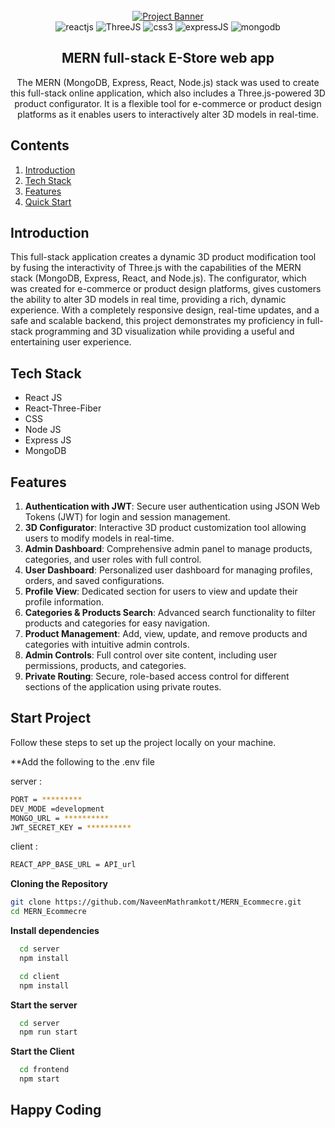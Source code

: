 <div align="center">
  <br />
    <a href="https://github.com/NaveenMathramkott/helmetto" target="_blank">
      <img src="https://i.ibb.co/2grdKMc/HELMETTO.png" alt="Project Banner">
    </a>
  <br />

  <div>
    <img src="https://img.shields.io/badge/React-20232A?style=for-the-badge&logo=react&logoColor=61DAFB" alt="reactjs" />
    <img src="https://img.shields.io/badge/ThreeJs-black?style=for-the-badge&logo=three.js&logoColor=white" alt="ThreeJS" />
    <img src="https://img.shields.io/badge/CSS3-1572B6?style=for-the-badge&logo=css3&logoColor=white" alt="css3" />
    <img src="https://img.shields.io/badge/Express%20js-000000?style=for-the-badge&logo=express&logoColor=white" alt="expressJS" />
    <img src="https://img.shields.io/badge/MongoDB-4EA94B?style=for-the-badge&logo=mongodb&logoColor=white" alt="mongodb" />
  </div>

<h2 align="center">MERN full-stack E-Store web app</h2>

   <div align="center">
    The MERN (MongoDB, Express, React, Node.js) stack was used to create this full-stack online application, which also includes a Three.js-powered 3D product configurator. It is a flexible tool for e-commerce or product design platforms as it enables users to interactively alter 3D models in real-time.
    </div>

</div>

## <a name="table">Contents</a>

1. [Introduction](#introduction)
2. [Tech Stack](#tech-stack)
3. [Features](#features)
4. [Quick Start](#quick-start)

## <a name="introduction">Introduction</a>

This full-stack application creates a dynamic 3D product modification tool by fusing the interactivity of Three.js with the capabilities of the MERN stack (MongoDB, Express, React, and Node.js). The configurator, which was created for e-commerce or product design platforms, gives customers the ability to alter 3D models in real time, providing a rich, dynamic experience. With a completely responsive design, real-time updates, and a safe and scalable backend, this project demonstrates my proficiency in full-stack programming and 3D visualization while providing a useful and entertaining user experience.

## <a name="tech-stack">Tech Stack</a>

- React JS
- React-Three-Fiber
- CSS
- Node JS
- Express JS
- MongoDB

## <a name="features">Features</a>

1. <b>Authentication with JWT</b>: Secure user authentication using JSON Web Tokens (JWT) for login and session management.</br>
2. <b>3D Configurator</b>: Interactive 3D product customization tool allowing users to modify models in real-time.</br>
3. <b>Admin Dashboard</b>: Comprehensive admin panel to manage products, categories, and user roles with full control.</br>
4. <b>User Dashboard</b>: Personalized user dashboard for managing profiles, orders, and saved configurations.</br>
5. <b>Profile View</b>: Dedicated section for users to view and update their profile information.</br>
6. <b>Categories & Products Search</b>: Advanced search functionality to filter products and categories for easy navigation.</br>
7. <b>Product Management</b>: Add, view, update, and remove products and categories with intuitive admin controls.</br>
8. <b>Admin Controls</b>: Full control over site content, including user permissions, products, and categories.</br>
9. <b>Private Routing</b>: Secure, role-based access control for different sections of the application using private routes.</br>

## <a name="quick-start">Start Project</a>

Follow these steps to set up the project locally on your machine.

\*\*Add the following to the .env file

server :

```bash
PORT = *********
DEV_MODE =development
MONGO_URL = **********
JWT_SECRET_KEY = **********
```

client :

```bash
REACT_APP_BASE_URL = API_url
```

**Cloning the Repository**

```bash
git clone https://github.com/NaveenMathramkott/MERN_Ecommecre.git
cd MERN_Ecommecre
```

**Install dependencies**

```bash
  cd server
  npm install
```

```bash
  cd client
  npm install
```

**Start the server**

```bash
  cd server
  npm run start
```

**Start the Client**

```bash
  cd frontend
  npm start
```

## Happy Coding
